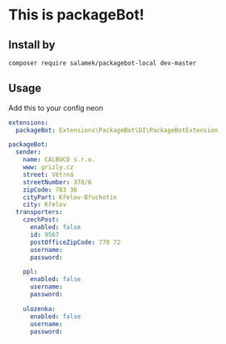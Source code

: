 # This is packageBot!

## Install by

```bash
composer require salamek/packagebot-local dev-master
```

## Usage

Add this to your config neon

```yaml
extensions:
  packageBot: Extensions\PackageBot\DI\PackageBotExtension

packageBot:
  sender:
    name: CALBUCO s.r.o.
    www: grizly.cz
    street: Větrná
    streetNumber: 378/6
    zipCode: 783 36
    cityPart: Křelov-Břuchotín
    city: Křelov
  transporters:
    czechPost:
      enabled: false
      id: 9567
      postOfficeZipCode: 770 72
      username:
      password:

    ppl:
      enabled: false
      username:
      password:

    ulozenka:
      enabled: false
      username:
      password:
```
